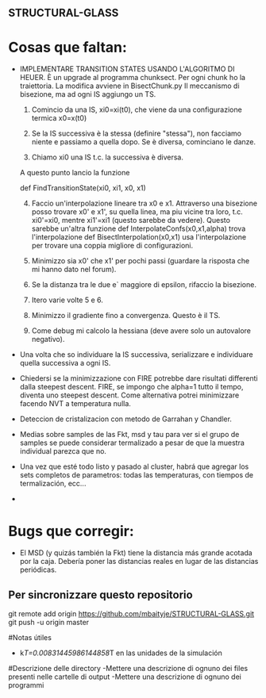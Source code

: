 ## STRUCTURAL-GLASS

# Cosas que faltan:
- IMPLEMENTARE TRANSITION STATES USANDO L'ALGORITMO DI HEUER.
  È un upgrade al programma chunksect.
  Per ogni chunk ho la traiettoria.
  La modifica avviene in BisectChunk.py
  Il meccanismo di bisezione, ma ad ogni IS aggiungo un TS.

  1) Comincio da una IS, xi0=xi(t0), che viene da una configurazione
  termica x0=x(t0)

  2) Se la IS successiva è la stessa (definire "stessa"), non facciamo
  niente e passiamo a quella dopo. Se è diversa, cominciano le danze.

  3) Chiamo xi0 una IS t.c. la successiva è diversa.

  A questo punto lancio la funzione

  def FindTransitionState(xi0, xi1, x0, x1)
  

  4) Faccio un'interpolazione lineare tra x0 e x1. Attraverso una
  bisezione posso trovare x0' e x1', su quella linea, ma piu vicine
  tra loro, t.c. xi0'=xi0, mentre xi1'=xi1 (questo sarebbe da vedere).
  Questo sarebbe un'altra funzione
  def InterpolateConfs(x0,x1,alpha) trova l'interpolazione
  def BisectInterpolation(x0,x1) usa l'interpolazione per trovare una
  coppia migliore di configurazioni.

  5) Minimizzo sia x0' che x1' per pochi passi (guardare la risposta
  che mi hanno dato nel forum).

  6) Se la distanza tra le due e` maggiore di epsilon, rifaccio la bisezione.

  7) Itero varie volte 5 e 6.

  8) Minimizzo il gradiente fino a convergenza. Questo è il TS.

  9) Come debug mi calcolo la hessiana (deve avere solo un autovalore negativo).

- Una volta che so individuare la IS successiva, serializzare e
  individuare quella successiva a ogni IS.
- Chiedersi se la minimizzazione con FIRE potrebbe dare risultati
  differenti dalla steepest descent.
  FIRE, se impongo che alpha=1 tutto il tempo, diventa uno steepest descent.
  Come alternativa potrei minimizzare facendo NVT a temperatura nulla.
- Deteccion de cristalizacion con metodo de Garrahan y Chandler.
- Medias sobre samples de las Fkt, msd y tau para ver si el grupo de
  samples se puede considerar termalizado a pesar de que la muestra
  individual parezca que no.
- Una vez que esté todo listo y pasado al cluster, habrá que agregar
  los sets completos de parametros: todas las temperaturas, con
  tiempos de termalización, ecc...
- 

# Bugs que corregir:
- El MSD (y quizás también la Fkt) tiene la distancia más grande
acotada por la caja. Debería poner las distancias reales en lugar de
las distancias periódicas.

## Per sincronizzare questo repositorio
git remote add origin https://github.com/mbaityje/STRUCTURAL-GLASS.git
git push -u origin master

#Notas útiles
- k*T=0.00831445986144858*T en las unidades de la simulación


#Descrizione delle directory
-Mettere una descrizione di ognuno dei files presenti nelle cartelle di output
-Mettere una descrizione di ognuno dei programmi
